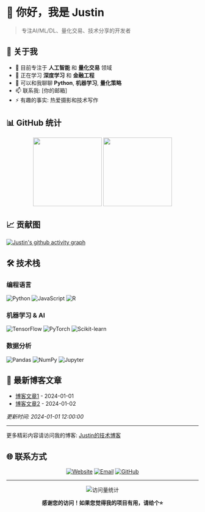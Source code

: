 # 👋 你好，我是 Justin

> 专注AI/ML/DL、量化交易、技术分享的开发者



## 🚀 关于我

- 🔭 目前专注于 **人工智能** 和 **量化交易** 领域
- 🌱 正在学习 **深度学习** 和 **金融工程**
- 💬 可以和我聊聊 **Python**, **机器学习**, **量化策略**
- 📫 联系我: [你的邮箱]
- ⚡ 有趣的事实: 热爱摄影和技术写作



## 📊 GitHub 统计

<div align="center">
  <img height="180em" src="https://github-readme-stats.vercel.app/api?username=JAYLI19707&show_icons=true&theme=radical&include_all_commits=true&count_private=true"/>
  <img height="180em" src="https://github-readme-stats.vercel.app/api/top-langs/?username=JAYLI19707&layout=compact&langs_count=7&theme=radical"/>
</div>

## 📈 贡献图

[![Justin's github activity graph](https://github-readme-activity-graph.vercel.app/graph?username=JAYLI19707&theme=react-dark)](https://github.com/JAYLI19707/github-readme-activity-graph)


## 🛠️ 技术栈

### 编程语言
![Python](https://img.shields.io/badge/-Python-3776AB?style=flat-square&logo=Python&logoColor=white)
![JavaScript](https://img.shields.io/badge/-JavaScript-F7DF1E?style=flat-square&logo=JavaScript&logoColor=black)
![R](https://img.shields.io/badge/-R-276DC3?style=flat-square&logo=R&logoColor=white)

### 机器学习 & AI
![TensorFlow](https://img.shields.io/badge/-TensorFlow-FF6F00?style=flat-square&logo=TensorFlow&logoColor=white)
![PyTorch](https://img.shields.io/badge/-PyTorch-EE4C2C?style=flat-square&logo=PyTorch&logoColor=white)
![Scikit-learn](https://img.shields.io/badge/-Scikit--learn-F7931E?style=flat-square&logo=scikit-learn&logoColor=white)

### 数据分析
![Pandas](https://img.shields.io/badge/-Pandas-150458?style=flat-square&logo=Pandas&logoColor=white)
![NumPy](https://img.shields.io/badge/-NumPy-013243?style=flat-square&logo=NumPy&logoColor=white)
![Jupyter](https://img.shields.io/badge/-Jupyter-F37626?style=flat-square&logo=Jupyter&logoColor=white)


## 📝 最新博客文章

<!-- BLOG-POST-LIST:START -->
<!-- 这里的内容将被GitHub Action自动更新 -->
- [博客文章1](https://JAYLI19707.github.io/post1) - 2024-01-01
- [博客文章2](https://JAYLI19707.github.io/post2) - 2024-01-02
<!-- BLOG-POST-LIST:END -->

*更新时间: 2024-01-01 12:00:00*


---

更多精彩内容请访问我的博客: [Justin的技术博客](https://JAYLI19707.github.io)


## 🌐 联系方式

<div align="center">

[![Website](https://img.shields.io/badge/Website-JAYLI19707.github.io-blue?style=for-the-badge&logo=google-chrome&logoColor=white)](https://JAYLI19707.github.io)
[![Email](https://img.shields.io/badge/Email-your.email@gmail.com-red?style=for-the-badge&logo=gmail&logoColor=white)](mailto:your.email@gmail.com)
[![GitHub](https://img.shields.io/badge/GitHub-JAYLI19707-black?style=for-the-badge&logo=github&logoColor=white)](https://github.com/JAYLI19707)

</div>

---

<div align="center">
  <img src="https://komarev.com/ghpvc/?username=JAYLI19707&color=brightgreen&style=flat-square&label=Profile+Views" alt="访问量统计" />
</div>

<div align="center">
  
  **感谢您的访问！如果您觉得我的项目有用，请给个⭐️**
  
</div> 
